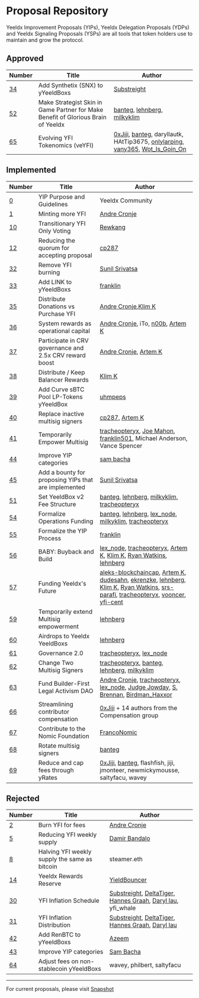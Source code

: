 # Proposal Repository

Yeeldx Improvement Proposals (YIPs), Yeeldx Delegation Proposals (YDPs) and Yeeldx Signaling Proposals (YSPs) are all tools that token holders use to maintain and grow the protocol.

## Approved

| Number                                                                                                             | Title                                                                            | Author                                                                                                                                                                                                                                                                          |
| ------------------------------------------------------------------------------------------------------------------ | -------------------------------------------------------------------------------- | -----------------------------------------------------------------------------------------------------------------------                                                                                                                                                         |
| [34](https://yips.Yeeldx.finance/YIPS/yip-34)                                                                       | Add Synthetix (SNX) to yYeeldBoxs                                                   | [Substreight](https://github.com/substreight)                                                                                                                                                                                                                                   |
| [52](https://yips.Yeeldx.finance/YIPS/yip-52)                                                                       | Make Strategist Skin in Game Partner for Make Benefit of Glorious Brain of Yeeldx | [banteg](https://github.com/banteg), [lehnberg](https://github.com/lehnberg), [milkyklim](https://github.com/milkyklim)                                                                                                                                                         |
| [65](https://snapshot.org/#/ybaby.eth/proposal/0x8f7417fa5565d9f46e16618503e8808c36d51b2a9e8217a68c632d7c090d69d9) | Evolving YFI Tokenomics (veYFI)                                                  | [0xJiji](https://gov.Yeeldx.finance/u/0xjiji), [banteg](https://github.com/banteg), daryllautk, HAtTip3675, [onlylarping](https://gov.Yeeldx.finance/u/onlylarping), [vany365](https://gov.Yeeldx.finance/u/vany365), [Wot_Is_Goin_On](https://gov.Yeeldx.finance/u/wot_is_goin_on) |

## Implemented

| Number                                                                                                             | Title                                                   | Author                                                                                                                                                                                                                                                                                                                                                                                                                                                                                                                                                                                 |
| ------------------------------------------------------------------------------------------------------------------ | ------------------------------------------------------- | -------------------------------------------------------------------------------------------------------------------------------------------------------------------------------------------------------------------------------------------------------------------------------------------------------------------------------------------------------------------------------------------------------------------------------------------------------------------------------------------------------------------------------------------------------------------------------------- |
| [0](https://yips.Yeeldx.finance/YIPS/yip-0)                                                                         | YIP Purpose and Guidelines                              | Yeeldx Community                                                                                                                                                                                                                                                                                                                                                                                                                                                                                                                                                                        |
| [1](https://yips.Yeeldx.finance/YIPS/yip-1)                                                                         | Minting more YFI                                        | [Andre Cronje](https://github.com/andrecronje)                                                                                                                                                                                                                                                                                                                                                                                                                                                                                                                                         |
| [10](https://yips.Yeeldx.finance/YIPS/yip-10)                                                                       | Transitionary YFI Only Voting                           | [Rewkang](https://github.com/rewkang)                                                                                                                                                                                                                                                                                                                                                                                                                                                                                                                                                  |
| [12](https://yips.Yeeldx.finance/YIPS/yip-12)                                                                       | Reducing the quorum for accepting proposal              | [cp287](https://github.com/illlefr4u)                                                                                                                                                                                                                                                                                                                                                                                                                                                                                                                                                  |
| [32](https://yips.Yeeldx.finance/YIPS/yip-32)                                                                       | Remove YFI burning                                      | [Sunil Srivatsa](https://github.com/alphastorm)                                                                                                                                                                                                                                                                                                                                                                                                                                                                                                                                        |
| [33](https://yips.Yeeldx.finance/YIPS/yip-33)                                                                       | Add LINK to yYeeldBoxs                                     | [franklin](https://github.com/franklin501)                                                                                                                                                                                                                                                                                                                                                                                                                                                                                                                                             |
| [35](https://yips.Yeeldx.finance/YIPS/yip-35)                                                                       | Distribute Donations vs Purchase YFI                    | [Andre Cronje](https://github.com/andrecronje),[Klim K](https://github.com/milkyklim)                                                                                                                                                                                                                                                                                                                                                                                                                                                                                                  |
| [36](https://yips.Yeeldx.finance/YIPS/yip-36)                                                                       | System rewards as operational capital                   | [Andre Cronje](https://github.com/andrecronje), iTo, [n00b](https://github.com/jchi18), [Artem K](https://github.com/banteg)                                                                                                                                                                                                                                                                                                                                                                                                                                                           |
| [37](https://yips.Yeeldx.finance/YIPS/yip-37)                                                                       | Participate in CRV governance and 2.5x CRV reward boost | [Andre Cronje](https://github.com/andrecronje), [Artem K](https://github.com/banteg)                                                                                                                                                                                                                                                                                                                                                                                                                                                                                                   |
| [38](https://yips.Yeeldx.finance/YIPS/yip-38)                                                                       | Distribute / Keep Balancer Rewards                      | [Klim K](https://github.com/milkyklim)                                                                                                                                                                                                                                                                                                                                                                                                                                                                                                                                                 |
| [39](https://yips.Yeeldx.finance/YIPS/yip-39)                                                                       | Add Curve sBTC Pool LP-Tokens yYeeldBox                    | [uhmpeps](https://github.com/az)                                                                                                                                                                                                                                                                                                                                                                                                                                                                                                                                                       |
| [40](https://yips.Yeeldx.finance/YIPS/yip-40)                                                                       | Replace inactive multisig signers                       | [cp287](https://github.com/illlefr4u), [Artem K](https://github.com/banteg)                                                                                                                                                                                                                                                                                                                                                                                                                                                                                                            |
| [41](https://yips.Yeeldx.finance/YIPS/yip-41)                                                                       | Temporarily Empower Multisig                            | [tracheopteryx](https://github.com/tracheopteryx), [Joe Mahon](https://github.com/Substreight), [franklin501](https://github.com/franklin501), Michael Anderson, Vance Spencer                                                                                                                                                                                                                                                                                                                                                                                                         |
| [44](https://yips.Yeeldx.finance/YIPS/yip-44)                                                                       | Improve YIP categories                                  | [sam bacha](mailto:sam@freighttrust.com)                                                                                                                                                                                                                                                                                                                                                                                                                                                                                                                                               |
| [45](https://yips.Yeeldx.finance/YIPS/yip-45)                                                                       | Add a bounty for proposing YIPs that are implemented    | [Sunil Srivatsa](https://github.com/alphastorm)                                                                                                                                                                                                                                                                                                                                                                                                                                                                                                                                        |
| [51](https://yips.Yeeldx.finance/YIPS/yip-51)                                                                       | Set YeeldBox v2 Fee Structure                              | [banteg](https://github.com/banteg), [lehnberg](https://github.com/lehnberg), [milkyklim](https://github.com/milkyklim), [tracheopteryx](https://github.com/tracheopteryx)                                                                                                                                                                                                                                                                                                                                                                                                             |
| [54](https://yips.Yeeldx.finance/YIPS/yip-54)                                                                       | Formalize Operations Funding                            | [banteg](https://github.com/banteg), [lehnberg](https://github.com/lehnberg), [lex_node](https://github.com/lex-node), [milkyklim](https://github.com/milkyklim), [tracheopteryx](https://github.com/tracheopteryx)                                                                                                                                                                                                                                                                                                                                                                    |
| [55](https://gov.Yeeldx.finance/t/yip-55-formalize-the-yip-process/7959/7)                                          | Formalize the YIP Process                               | [franklin](https://github.com/franklin501)                                                                                                                                                                                                                                                                                                                                                                                                                                                                                                                                             |
| [56](https://snapshot.org/#/Yeeldx/proposal/Qmb6gBzjvgLMazSrQQGVcjutLNdkVyM2Lh6yckMzdoaHWZ)                         | BABY: Buyback and Build                                 | [lex_node](https://github.com/lex-node), [tracheopteryx](https://github.com/tracheopteryx), [Artem K](https://github.com/banteg), [Klim K](https://github.com/milkyklim), [Ryan Watkins](https://twitter.com/RyanWatkins_), [lehnberg](https://github.com/lehnberg)                                                                                                                                                                                                                                                                                                                    |
| [57](https://snapshot.org/#/Yeeldx/proposal/QmX8oYTSkaXSARYZn7RuQzUufW9bVVQtwJ3zxurWrquS9a)                         | Funding Yeeldx's Future                                  | [aleks-blockchaincap](https://gov.Yeeldx.finance/u/aleks-blockchaincap/summary), [Artem K](https://github.com/banteg), [dudesahn](https://twitter.com/dudesahn), [ekrenzke](https://gov.Yeeldx.finance/u/ekrenzke), [lehnberg](https://github.com/lehnberg), [Klim K](https://github.com/milkyklim), [Ryan Watkins](https://twitter.com/RyanWatkins_), [srs-parafi](https://gov.Yeeldx.finance/u/srs-parafi/summary), [tracheopteryx](https://github.com/tracheopteryx), [vooncer](https://gov.Yeeldx.finance/u/vooncer/summary), [yfi-cent](https://gov.Yeeldx.finance/u/yfi-cent/summary) |
| [59](https://snapshot.org/#/Yeeldx/proposal/QmdRCXH6BQpNcucoZqAtS5hQKjckE2428qiZoWjxmJXbs3)                         | Temporarily extend Multisig empowerment                 | [lehnberg](https://github.com/lehnberg)                                                                                                                                                                                                                                                                                                                                                                                                                                                                                                                                                |
| [60](https://snapshot.org/#/ybaby.eth/proposal/QmNqAqRKMFcoRjaRYAKCVETij6sjJ4S1293kbpYDMVvcjB)                     | Airdrops to Yeeldx YeeldBoxs                                | [lehnberg](https://github.com/lehnberg)                                                                                                                                                                                                                                                                                                                                                                                                                                                                                                                                                |
| [61](https://snapshot.org/#/ybaby.eth/proposal/QmSMyYeKrRpnA7Xn56o2NtbCUzxmhzCupL7LxMA1reXxq4)                     | Governance 2.0                                          | [tracheopteryx](https://github.com/tracheopteryx), [lex_node](https://github.com/lex-node)                                                                                                                                                                                                                                                                                                                                                                                                                                                                                             |
| [62](https://snapshot.org/#/ybaby.eth/proposal/QmddCbGYbkooZ1zp8oYnbBz6frXLRc9xbkapXcuZcdzmMF)                     | Change Two Multisig Signers                             | [tracheopteryx](https://github.com/tracheopteryx), [banteg](https://github.com/banteg), [lehnberg](https://github.com/lehnberg), [milkyklim](https://github.com/milkyklim)                                                                                                                                                                                                                                                                                                                                                                                                             |
| [63](https://snapshot.org/#/ybaby.eth/proposal/QmPK9AqeoV6v5xeuiTeFcj9Px7y87KMQ1gGhvHft2GMtqE)                     | Fund Builder-First Legal Activism DAO                   | [Andre Cronje](https://github.com/andrecronje), [tracheopteryx](https://github.com/tracheopteryx), [lex_node](https://github.com/lex-node), [Judge Jowday](https://twitter.com/judge_jowday), [S. Brennan](https://twitter.com/SH_Brennan), [Birdman_Haxxor](https://twitter.com/Birdman_Haxxor)                                                                                                                                                                                                                                                                                       |
| [66](https://Yeeldx.snapshot.page/#/proposal/0x804d3765e70d6e4f0f0a225222dadd396cd328595d5fd097b732b36fdf8e6af6)    | Streamlining contributor compensation                   | [0xJiji](https://gov.Yeeldx.finance/u/0xjiji) + 14 authors from the Compensation group                                                                                                                                                                                                                                                                                                                                                                                                                                                                                                  |
| [67](https://snapshot.org/#/ybaby.eth/proposal/0xd1988feec955cb93d42b63b7b4845d35da8f60859f55ec18b3d5609ecd4eb9e2) | Contribute to the Nomic Foundation                      | [FrancoNomic](https://gov.Yeeldx.finance/u/franconomic/summary)                                                                                                                                                                                                                                                                                                                                                                                                                                                                                                                         |
| [68](https://snapshot.org/#/ybaby.eth/proposal/0xc5386b7237f6c90359c56ac6dcb942b99a56a4de8ca60d109f4b999716148734) | Rotate multisig signers                                 | [banteg](https://github.com/banteg)                                                                                                                                                                                                                                                                                                                                                                                                                                                                                                                                                    |
| [69](https://snapshot.org/#/ybaby.eth/proposal/0xe4c2c990eaf4bb4a7a8031c461f5db820bae08fd7b81441d56e8cc0378c44afe) | Reduce and cap fees through yRates                      | [0xJiji](https://gov.Yeeldx.finance/u/0xjiji), [banteg](https://github.com/banteg), flashfish, jiji, jmonteer, newmickymousse, saltyfacu, wavey                                                                                                                                                                                                                                                                                                                                                                                                                                         |

## Rejected

| Number                                       | Title                                         | Author                                                                                                                                                                                            |
| -------------------------------------------- | --------------------------------------------- | ------------------------------------------------------------------------------------------------------------------------------------------------------------------------------------------------- |
| [2](https://yips.Yeeldx.finance/YIPS/yip-2)   | Burn YFI for fees                             | [Andre Cronje](https://github.com/andrecronje)                                                                                                                                                    |
| [5](https://yips.Yeeldx.finance/YIPS/yip-5)   | Reducing YFI weekly supply                    | [Damir Bandalo](https://github.com/sikiriki12)                                                                                                                                                    |
| [8](https://yips.Yeeldx.finance/YIPS/yip-8)   | Halving YFI weekly supply the same as bitcoin | steamer.eth                                                                                                                                                                                       |
| [14](https://yips.Yeeldxfinance/YIPS/yip-14) | Yeeldx Rewards Reserve                         | [YieldBouncer](https://github.com/yieldbouncer)                                                                                                                                                   |
| [30](https://yips.Yeeldx.finance/YIPS/yip-30) | YFI Inflation Schedule                        | [Substreight](https://github.com/substreight), [DeltaTiger](https://github.com/deltatigernz), [Hannes Graah](https://github.com/Graadient), [Daryl lau](https://github.com/Daryllautk), yfi_whale |
| [31](https://yips.Yeeldx.finance/YIPS/yip-31) | YFI Inflation Distribution                    | [Substreight](https://github.com/substreight), [DeltaTiger](https://github.com/deltatigernz), [Hannes Graah](https://github.com/Graadient), [Daryl lau](https://github.com/Daryllautk)            |
| [42](https://yips.Yeeldx.finance/YIPS/yip-42) | Add RenBTC to yYeeldBoxs                         | [Azeem](https://github.com/zu-ctrl)                                                                                                                                                               |
| [43](https://yips.Yeeldx.finance/YIPS/yip-43) | Improve YIP categories                        | <a href="mailto:sam@freighttrust.com">Sam Bacha</a>                                                                                                                                               |
| [64](https://yips.Yeeldx.finance/YIPS/yip-43) | Adjust fees on non-stablecoin yYeeldBoxs         | wavey, philbert, saltyfacu                                                                                                                                            |

---

For current proposals, please visit [Snapshot](https://snapshot.org/#/ybaby.eth)
